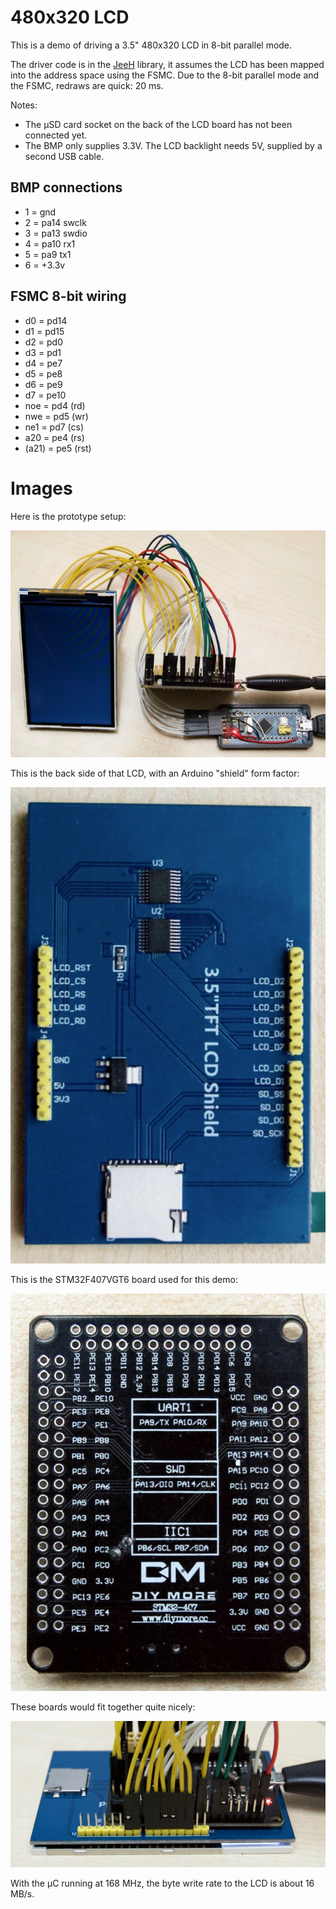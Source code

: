 # 480x320 LCD

This is a demo of driving a 3.5" 480x320 LCD in 8-bit parallel mode.

The driver code is in the
[JeeH](https://git.jeelabs.org/jcw/jeeh/src/branch/master/jee/mem-ili9486.h)
library, it assumes the LCD has been mapped into the address space using the
FSMC.  Due to the 8-bit parallel mode and the FSMC, redraws are quick: 20 ms.

Notes:

* The µSD card socket on the back of the LCD board has not been connected yet.
* The BMP only supplies 3.3V. The LCD backlight needs 5V, supplied by a second
  USB cable.

## BMP connections
* 1 = gnd
* 2 = pa14 swclk
* 3 = pa13 swdio
* 4 = pa10 rx1
* 5 = pa9 tx1
* 6 = +3.3v

## FSMC 8-bit wiring
* d0 = pd14
* d1 = pd15
* d2 = pd0
* d3 = pd1
* d4 = pe7
* d5 = pe8
* d6 = pe9
* d7 = pe10
* noe = pd4 (rd)
* nwe = pd5 (wr)
* ne1 = pd7 (cs)
* a20 = pe4 (rs)
* (a21) = pe5 (rst)

# Images

Here is the prototype setup:

![](img/setup.jpg)

This is the back side of that LCD, with an Arduino "shield" form factor:

![](img/shield.jpg)

This is the STM32F407VGT6 board used for this demo:

![](img/diymore.jpg)

These boards would fit together quite nicely:

![](img/combined.jpg)

With the µC running at 168 MHz, the byte write rate to the LCD is about 16 MB/s.
